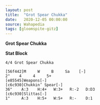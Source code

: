 ```yaml
---
layout: post
title:  "Grot Spear Chukka"
date:   2020-12-05 00:00:00
source: Wahapedia
tags: [gloomspite-gitz]
---
```


**Grot Spear Chukka**

**Stat Block**
```
4/4 Grot Spear Chukka
```

```
[56f442]M     W     B     Sa    [-]
2"    4     4     5+    
[e85545]Weapons[-]
[c6c930]Chukkin’ Spear[-]
36"    A:3    H:4+   W:3+   R:-2   D:D3  
[c6c930]Slittas[-]
1"     A:3    H:5+   W:5+   R:-    D:1   
```
    